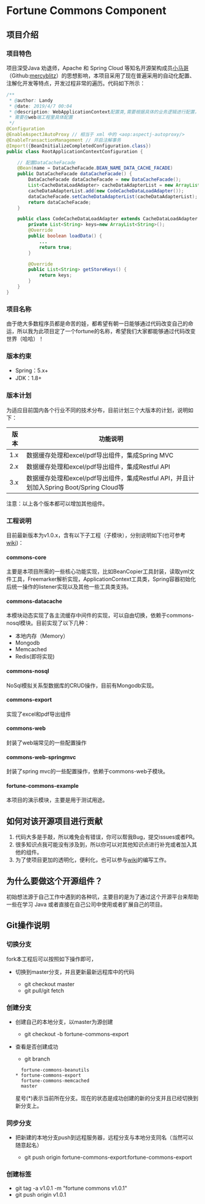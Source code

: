 # Fortune Commons Component

## 项目介绍

### 项目特色

项目深受Java 劝退师，Apache 和 Spring Cloud 等知名开源架构成员[小马哥](<https://segmentfault.com/u/mercyblitz>)（Github:[mercyblitz](<https://github.com/mercyblitz>)）的思想影响，本项目采用了现在普遍采用的自动化配置、注解化开发等特点，开发过程非常的遍历。代码如下所示：

```Java
/**
 * @author: Landy
 * @date: 2019/4/7 00:04
 * @description: WebApplicationContext配置类,需要根据具体的业务逻辑进行配置，比如缓存门面类的配置
 * 需要在web端工程里具体配置
 */
@Configuration
@EnableAspectJAutoProxy // 相当于 xml 中的 <aop:aspectj-autoproxy/>
@EnableTransactionManagement // 开启注解事务
@Import({BeanInitializeCompletedConfiguration.class})
public class RootApplicationContextConfiguration {

    // 配置DataCacheFacade
    @Bean(name = DataCacheFacade.BEAN_NAME_DATA_CACHE_FACADE)
    public DataCacheFacade dataCacheFacade() {
        DataCacheFacade dataCacheFacade = new DataCacheFacade();
        List<CacheDataLoadAdapter> cacheDataAdapterList = new ArrayList<>();
        cacheDataAdapterList.add(new CodeCacheDataLoadAdapter());
        dataCacheFacade.setCacheDataAdapterList(cacheDataAdapterList);
        return dataCacheFacade;
    }

    public class CodeCacheDataLoadAdapter extends CacheDataLoadAdapter {
        private List<String> keys=new ArrayList<String>();
        @Override
        public boolean loadData() {
            ...
            return true;
        }

        @Override
        public List<String> getStoreKeys() {
            return keys;
        }
    }
}
```

### 项目名称

由于绝大多数程序员都是命苦的娃，都希望有朝一日能够通过代码改变自己的命运，所以我为此项目定了一个fortune的名称，希望我们大家都能够通过代码改变世界（哈哈）！

### 版本约束

- Spring：5.x+ 
- JDK：1.8+

### 版本计划

为适应目前国内各个行业不同的技术分布，目前计划三个大版本的计划，说明如下：

| 版本 | 功能说明                                                     |
| ---- | ------------------------------------------------------------ |
| 1.x  | 数据缓存处理和excel/pdf导出组件，集成Spring MVC              |
| 2.x  | 数据缓存处理和excel/pdf导出组件，集成Restful API             |
| 3.x  | 数据缓存处理和excel/pdf导出组件，集成Restful API，并且计划加入Spring Boot/Spring Cloud等 |

注意：以上各个版本都可以增加其他组件。

### 工程说明

目前最新版本为v1.0.x，含有以下子工程（子模块），分别说明如下(也可参考[wiki](<https://github.com/landy8530/fortune-commons/wiki>))：

#### commons-core

主要是本项目所需的一些核心功能实现，比如BeanCopier工具封装，读取yml文件工具，Freemarker解析实现，ApplicationContext工具类，Spring容器初始化后统一操作的listener实现以及其他一些工具类支持。

#### commons-datacache

本模块动态实现了各主流缓存中间件的实现，可以自由切换，依赖于commons-nosql模块。目前实现了以下几种：

- 本地内存（Memory）
- Mongodb
- Memcached
- Redis(即将实现)

#### commons-nosql

NoSql模拟关系型数据库的CRUD操作，目前有Mongodb实现。

#### commons-export

实现了excel和pdf导出组件

#### commons-web

封装了web端常见的一些配置操作

#### commons-web-springmvc

封装了spring mvc的一些配置操作，依赖于commons-web子模块。

#### fortune-commons-example

本项目的演示模块，主要是用于测试用途。

## 如何对该开源项目进行贡献

1. 代码大多是手敲，所以难免会有错误，你可以帮我Bug，提交issues或者PR。
2. 很多知识点我可能没有涉及到，所以你可以对其他知识点进行补充或者加入其他的组件。
3. 为了使项目更加的透明化，便利化，也可以参与[wiki](<https://github.com/landy8530/fortune-commons/wiki>)的编写工作。

## 为什么要做这个开源组件？

初始想法源于自己工作中遇到的各种坑，主要目的是为了通过这个开源平台来帮助一些在学习 Java 或者直接在自己公司中使用或者扩展自己的项目。

## Git操作说明

### 切换分支

fork本工程后可以按照如下操作即可，

- 切换到master分支，并且更新最新远程库中的代码

  - git checkout master
  - git pull/git fetch

### 创建分支

- 创建自己的本地分支，以master为源创建

  - git checkout -b fortune-commons-export

- 查看是否创建成功

  - git branch

  ```
    fortune-commons-beanutils
  * fortune-commons-export
    fortune-commons-memcached
    master
  ```

  星号(*)表示当前所在分支。现在的状态是成功创建的新的分支并且已经切换到新分支上。

### 同步分支

- 把新建的本地分支push到远程服务器，远程分支与本地分支同名（当然可以随意起名）

  - git push origin fortune-commons-export:fortune-commons-export

### 创建标签

- git tag -a v1.0.1 -m "fortune commons v1.0.1"
- git push origin v1.0.1





